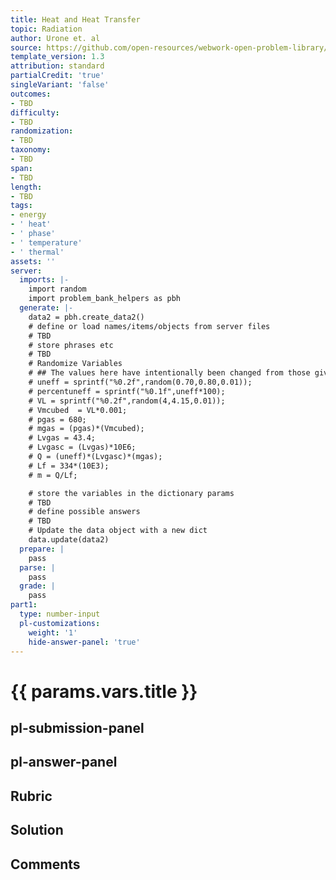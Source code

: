 ```yaml
---
title: Heat and Heat Transfer
topic: Radiation
author: Urone et. al
source: https://github.com/open-resources/webwork-open-problem-library/tree/master/Contrib/BrockPhysics/College_Physics_Urone/14.Heat_and_Heat_Transfer/14-07.Radiation/NU_U17_14_07_023.pg
template_version: 1.3
attribution: standard
partialCredit: 'true'
singleVariant: 'false'
outcomes:
- TBD
difficulty:
- TBD
randomization:
- TBD
taxonomy:
- TBD
span:
- TBD
length:
- TBD
tags:
- energy
- ' heat'
- ' phase'
- ' temperature'
- ' thermal'
assets: ''
server:
  imports: |-
    import random
    import problem_bank_helpers as pbh
  generate: |-
    data2 = pbh.create_data2()
    # define or load names/items/objects from server files
    # TBD
    # store phrases etc
    # TBD
    # Randomize Variables
    # ## The values here have intentionally been changed from those given in the textbook.
    # uneff = sprintf("%0.2f",random(0.70,0.80,0.01));
    # percentuneff = sprintf("%0.1f",uneff*100);
    # VL = sprintf("%0.2f",random(4,4.15,0.01));
    # Vmcubed  = VL*0.001;
    # pgas = 680;
    # mgas = (pgas)*(Vmcubed);
    # Lvgas = 43.4;
    # Lvgasc = (Lvgas)*10E6;
    # Q = (uneff)*(Lvgasc)*(mgas);
    # Lf = 334*(10E3);
    # m = Q/Lf;

    # store the variables in the dictionary params
    # TBD
    # define possible answers
    # TBD
    # Update the data object with a new dict
    data.update(data2)
  prepare: |
    pass
  parse: |
    pass
  grade: |
    pass
part1:
  type: number-input
  pl-customizations:
    weight: '1'
    hide-answer-panel: 'true'
---
```


# {{ params.vars.title }} 



## pl-submission-panel 


## pl-answer-panel 


## Rubric 


## Solution 


## Comments 



